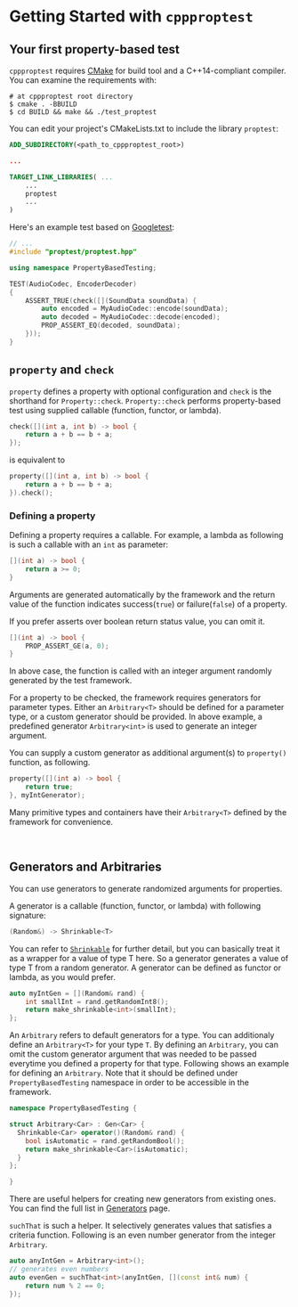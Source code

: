 # Getting Started with `cppproptest`

## Your first property-based test

`cppproptest` requires [CMake](https://cmake.org) for build tool and a C++14-compliant compiler.
You can examine the requirements with: 

```Shell
# at cppproptest root directory
$ cmake . -BBUILD
$ cd BUILD && make && ./test_proptest
```

You can edit your project's CMakeLists.txt to include the library `proptest`:

```CMake
ADD_SUBDIRECTORY(<path_to_cppproptest_root>)

...

TARGET_LINK_LIBRARIES( ...
    ...
    proptest
    ...
)
```

Here's an example test based on [Googletest](https://github.com/google/googletest):

```cpp
// ...
#include "proptest/proptest.hpp"

using namespace PropertyBasedTesting;

TEST(AudioCodec, EncoderDecoder)
{
    ASSERT_TRUE(check([](SoundData soundData) {
        auto encoded = MyAudioCodec::encode(soundData);
        auto decoded = MyAudioCodec::decode(encoded);
        PROP_ASSERT_EQ(decoded, soundData);
    }));
}
```

## `property` and `check`

`property` defines a property with optional configuration and `check` is the shorthand for `Property::check`.
`Property::check` performs property-based test using supplied callable (function, functor, or lambda).

```cpp
check([](int a, int b) -> bool {
    return a + b == b + a;
});
```

is equivalent to

```cpp
property([](int a, int b) -> bool {
    return a + b == b + a;
}).check();
```

### Defining a property
Defining a property requires a callable. For example, a lambda as following is such a callable with an `int` as parameter:

```cpp
[](int a) -> bool {
    return a >= 0;
}
```

Arguments are generated automatically by the framework and the return value of the function indicates success(`true`) or failure(`false`) of a property. 

If you prefer asserts over boolean return status value, you can omit it.

```cpp
[](int a) -> bool {
    PROP_ASSERT_GE(a, 0);
}
```

In above case, the function is called with an integer argument randomly generated by the test framework. 

For a property to be checked, the framework requires generators for parameter types. Either an `Arbitrary<T>` should be defined for a parameter type, or a custom generator should be provided. In above example, a predefined generator `Arbitrary<int>` is used to generate an integer argument.

You can supply a custom generator as additional argument(s) to `property()` function, as following.

```cpp
property([](int a) -> bool {
    return true;
}, myIntGenerator);
```

Many primitive types and containers have their `Arbitrary<T>` defined by the framework for convenience.

&nbsp;

## Generators and Arbitraries

You can use generators to generate randomized arguments for properties.

A generator is a callable (function, functor, or lambda) with following signature:

```cpp
(Random&) -> Shrinkable<T>
```

You can refer to [`Shrinkable`](doc/Shrinking.md) for further detail, but you can basically treat it as a wrapper for a value of type T here. So a generator generates a value of type T from a random generator. A generator can be defined as functor or lambda, as you would prefer.  

```cpp
auto myIntGen = [](Random& rand) {
    int smallInt = rand.getRandomInt8();
    return make_shrinkable<int>(smallInt);
};
```

An `Arbitrary` refers to default generators for a type. You can additionaly define an `Arbitrary<T>` for your type `T`. By defining an `Arbitrary`, you can omit the custom generator argument that was needed to be passed everytime you defined a property for that type. Following shows an example for defining an `Arbitrary`. Note that it should be defined under `PropertyBasedTesting` namespace in order to be accessible in the framework.

```cpp
namespace PropertyBasedTesting {

struct Arbitrary<Car> : Gen<Car> {
  Shrinkable<Car> operator()(Random& rand) {
    bool isAutomatic = rand.getRandomBool();
    return make_shrinkable<Car>(isAutomatic);
  }
};

}
```

There are useful helpers for creating new generators from existing ones. You can find the full list in [Generators](doc/Generators.md) page. 

`suchThat` is such a helper. It selectively generates values that satisfies a criteria function. Following is an even number generator from the integer `Arbitrary`.

```cpp
auto anyIntGen = Arbitrary<int>();
// generates even numbers
auto evenGen = suchThat<int>(anyIntGen, [](const int& num) {
    return num % 2 == 0;
});
```
